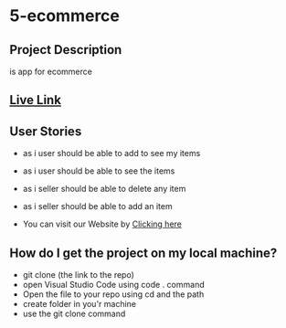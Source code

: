 # 5-ecommerce

## Project Description
is app for ecommerce 

## [Live Link](https://e-commerce-team5.netlify.app/)
## User Stories
- as i user should be able to add to see my items
- as i user should be able to see the items
- as i seller should be able to delete any item
- as i seller should be able to add an item


- You can visit our Website by [Clicking here](https://ca-g12.github.io/5-ecommerce/)

## How do I get the project on my local machine?

- git clone (the link to the repo)
- open Visual Studio Code using code . command
- Open the file to your repo using cd and the path
- create folder in you'r machine
- use the git clone command
